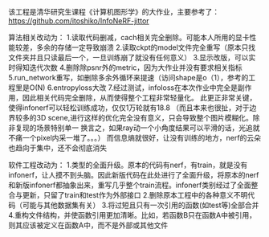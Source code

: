该工程是清华研究生课程《计算机图形学》的大作业，主要参考了：
https://github.com/itoshiko/InfoNeRF-jittor

算法相关改动为：
1.读取代码删减，cach相关完全删除。可能本人所用的显卡性能较差，多余的存储一定导致崩溃
2.读取ckpt的model文件完全重写（原本只找文件夹并且只读最后一个，一旦训练崩了就没有任何意义）
3.显示改版，可以实时得知迭代次数
4.删除除psnr外的metric，因为大作业并没有要求相关指标
5.run_network重写，如删除多余外循环来提速（访问shape是o（1），参考的工程里是O(N)
6.entropyloss大改
7.经过测试，infoloss在本次作业中完全是副作用，因此相关代码完全删除，从而使得整个工程非常轻量化。
此更正非常关键，使得infonerf可以轻松训练成功，仅仅1万轮就有18.8
（而且本来也很扯，对于边界较多的3D scene,进行这样的优化完全没有意义，只会导致整个图片模糊化。除非复现的场景特别单一
换言之，如果ray动一个小角度结果可以平滑的话，光追就不痛一个pixel内采一堆了。。。）
而信息熵就很好，让没有训练的地方，nerf的云朵也趋向于集中，还不会彻底消失

软件工程改动为：
1.类型的全面升级。原本的代码有nerf，有train，就是没有infonerf，让人摸不到头脑。因此新版代码在此处进行了全面升级，将原本的nerf和新版infonerf都抽象出来，重写几乎整个train流程。infonerf类别经过了全面整合与更新，只留了train和test作为外部接口
2.删除原本工程中的各种意义不明代码（可能与其他数据集有关）
3.将过短且只有一次引用的函数(如test等)全部合并
4.重构文件结构，并使函数引用更加清晰。比如，若函数B只在函数A中被引用，则其应该被定义在函数A中，而不是外部或其他文件